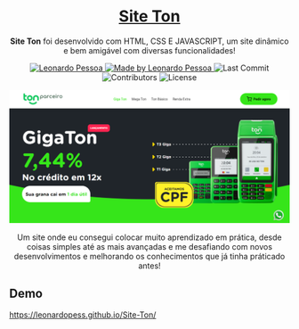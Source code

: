 <h1 align="center">
  <a href="https://leonardopess.github.io/Site-Ton/">
    Site Ton
  </a>
</h1>

<p align="center"><b>Site Ton</b> foi desenvolvido com HTML, CSS E JAVASCRIPT, um site dinâmico e bem amigável com diversas funcionalidades!</p>

<p align="center">
   <a href="https://www.linkedin.com/in/leonardo-pessoa-5733121b5/">
      <img alt="Leonardo Pessoa" src="https://img.shields.io/badge/-Leonardo Pessoa-4e5acf?style=flat&logo=Linkedin&logoColor=white" />
   </a>
  
  <a href="https://github.com/csorlandi">
    <img alt="Made by Leonardo Pessoa" src="https://img.shields.io/badge/made%20by-Leonardo%20Pessoa-5965e0">
  </a>

  <img alt="Last Commit" src="https://img.shields.io/github/last-commit/LeonardoPess/Site-Ton?color=rgb(89,101,224)%22">

  <img alt="Contributors" src="https://img.shields.io/github/contributors/LeonardoPess/Site-Ton?color=rgb(89,101,224)">

  <img alt="License" src="https://img.shields.io/badge/license-MIT-%2304D361?color=rgb(89,101,224)">
</p>

<p align="center">
  <img src="home.png">
</p>

<p align="center">Um site onde eu consegui colocar muito aprendizado em prática, desde coisas simples até as mais avançadas e me desafiando com novos desenvolvimentos e melhorando os conhecimentos que já tinha práticado antes!</p>

## Demo
https://leonardopess.github.io/Site-Ton/
